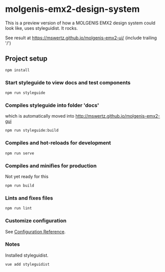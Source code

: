# molgenis-emx2-design-system

This is a preview version of how a MOLGENIS EMX2 design system could look like, uses styleguidist. It rocks.

See result at https://mswertz.github.io/molgenis-emx2-ui/ (include trailing '/')

## Project setup

```
npm install
```

### Start styleguide to view docs and test components

```
npm run styleguide
```

### Compiles styleguide into folder 'docs'

which is automatically moved into http://mswertz.github.io/molgenis-emx2-gui

```
npm run styleguide:build
```

### Compiles and hot-reloads for development

```
npm run serve
```

### Compiles and minifies for production

Not yet ready for this

```
npm run build
```

### Lints and fixes files

```
npm run lint
```

### Customize configuration

See [Configuration Reference](https://cli.vuejs.org/config/).

### Notes

Installed styleguidist.

```
vue add styleguidist
```
